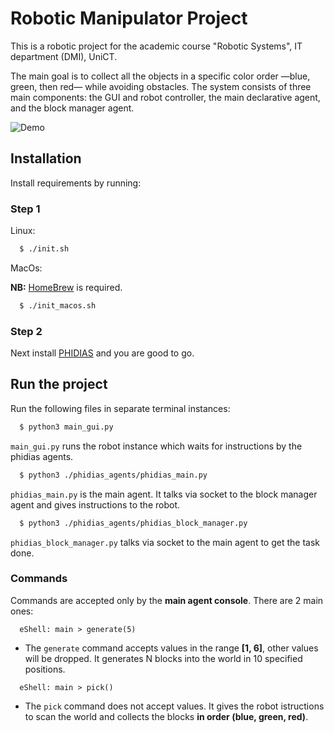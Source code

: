 # Robotic Manipulator Project
This is a robotic project for the academic course "Robotic Systems", IT department (DMI), UniCT.

The main goal is to collect all the objects in a specific color order —blue, green, then red— while avoiding obstacles. The system consists of three main components: the GUI and robot controller, the main declarative agent, and the block manager agent.

![Demo](docs/exec_example.gif)


## Installation

Install requirements by running:

### Step 1

Linux:

```bash
  $ ./init.sh
```

MacOs:

**NB:** [HomeBrew](https://brew.sh/) is required.

```bash
  $ ./init_macos.sh
```
### Step 2

Next install [PHIDIAS](https://github.com/corradosantoro/phidias) and you are good to go.

## Run the project

Run the following files in separate terminal instances: 

```bash
  $ python3 main_gui.py
```
`main_gui.py` runs the robot instance which waits for instructions by the phidias agents.

```bash
  $ python3 ./phidias_agents/phidias_main.py
```
`phidias_main.py` is the main agent. It talks via socket to the block manager agent and gives instructions to the robot.

```bash
  $ python3 ./phidias_agents/phidias_block_manager.py
```
`phidias_block_manager.py` talks via socket to the main agent to get the task done.

### Commands
Commands are accepted only by the **main agent console**. There are 2 main ones:

```
  eShell: main > generate(5)
```
- The `generate` command accepts values ​​in the range **[1, 6]**, other values will be dropped. It generates N blocks into the world in 10 specified positions.

```
  eShell: main > pick()
```
- The `pick` command does not accept values. It gives the robot istructions to scan the world and collects the blocks **in order (blue, green, red)**.